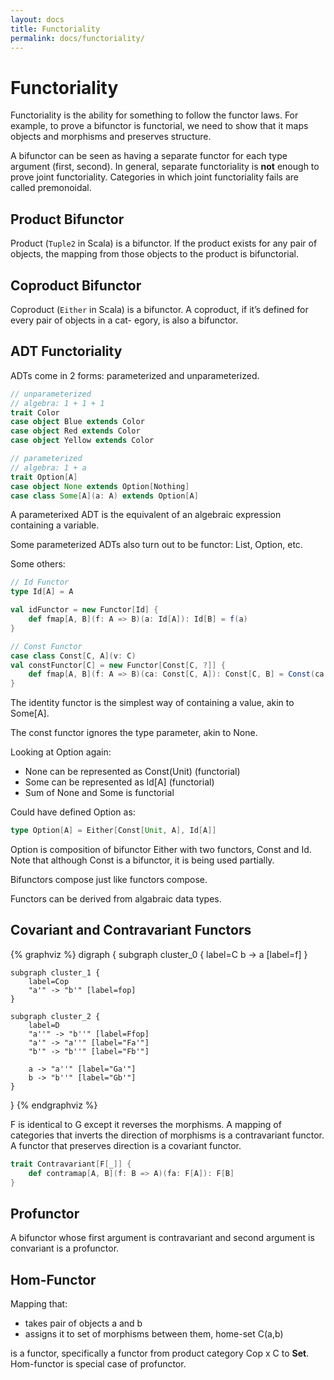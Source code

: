 ```yaml
---
layout: docs
title: Functoriality
permalink: docs/functoriality/
---
```

# Functoriality

Functoriality is the ability for something to follow the functor laws.
For example, to prove a bifunctor is functorial, we need to show that it maps objects and morphisms and preserves structure.

A bifunctor can be seen as having a separate functor for each type argument (first, second).
In general, separate functoriality is __not__ enough to prove joint functoriality.
Categories in which joint functoriality fails are called premonoidal.

## Product Bifunctor

Product (`Tuple2` in Scala) is a bifunctor.
If the product exists for any pair of objects, the mapping from those objects to the product is bifunctorial.

## Coproduct Bifunctor

Coproduct (`Either` in Scala) is a bifunctor.
A coproduct, if it’s defined for every pair of objects in a cat- egory, is also a bifunctor.

## ADT Functoriality

ADTs come in 2 forms: parameterized and unparameterized.

```scala
// unparameterized
// algebra: 1 + 1 + 1
trait Color
case object Blue extends Color
case object Red extends Color
case object Yellow extends Color

// parameterized
// algebra: 1 + a
trait Option[A]
case object None extends Option[Nothing]
case class Some[A](a: A) extends Option[A]
```

A parameterixed ADT is the equivalent of an algebraic expression containing a variable.

Some parameterized ADTs also turn out to be functor: List, Option, etc.

Some others:
```scala
// Id Functor
type Id[A] = A

val idFunctor = new Functor[Id] {
    def fmap[A, B](f: A => B)(a: Id[A]): Id[B] = f(a)
}

// Const Functor
case class Const[C, A](v: C)
val constFunctor[C] = new Functor[Const[C, ?]] {
    def fmap[A, B](f: A => B)(ca: Const[C, A]): Const[C, B] = Const(ca.v) 
}
```

The identity functor is the simplest way of containing a value, akin to Some[A].

The const functor ignores the type parameter, akin to None.

Looking at Option again:
- None can be represented as Const(Unit) (functorial)
- Some can be represented as Id[A] (functorial)
- Sum of None and Some is functorial

Could have defined Option as:
```scala
type Option[A] = Either[Const[Unit, A], Id[A]]
```

Option is composition of bifunctor Either with two functors, Const and Id. Note that although Const is a bifunctor, it is being used partially.

Bifunctors compose just like functors compose.

Functors can be derived from algabraic data types.

## Covariant and Contravariant Functors
{% graphviz %}
digraph {
    subgraph cluster_0 {
        label=C
        b -> a [label=f]
    }

    subgraph cluster_1 {
        label=Cop
        "a'" -> "b'" [label=fop]
    }

    subgraph cluster_2 {
        label=D
        "a''" -> "b''" [label=Ffop]
        "a'" -> "a''" [label="Fa'"]
        "b'" -> "b''" [label="Fb'"]

        a -> "a''" [label="Ga'"]
        b -> "b''" [label="Gb'"] 
    }
}
{% endgraphviz %}

F is identical to G except it reverses the morphisms. A mapping of categories that inverts the direction of morphisms is a contravariant functor. A functor that preserves direction is a covariant functor.

```scala
trait Contravariant[F[_]] {
    def contramap[A, B](f: B => A)(fa: F[A]): F[B]
}
```

## Profunctor
A bifunctor whose first argument is contravariant and second argument is convariant is a profunctor.

## Hom-Functor
Mapping that:
- takes pair of objects a and b 
- assigns it to set of morphisms between them, home-set C(a,b)

is a functor, specifically a functor from product category Cop x C to __Set__.
Hom-functor is special case of profunctor.